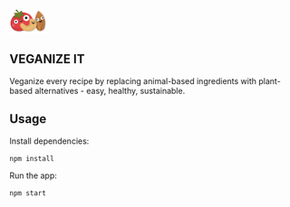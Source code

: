 ![logo.png](public/logo.png)

## VEGANIZE IT

Veganize every recipe by replacing animal-based ingredients with plant-based alternatives - easy, healthy, sustainable.

## Usage

Install dependencies:

```
npm install
```

Run the app:

```
npm start
```
